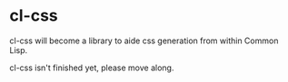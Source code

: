 # cl-css

cl-css will become a library to aide css generation from within Common Lisp.

cl-css isn't finished yet, please move along.
